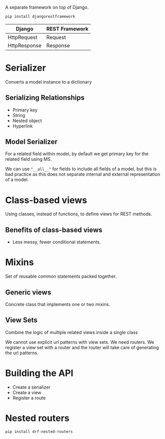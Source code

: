
A separate framework on top of Django.

```bash
pip install djangorestframework
```

| Django        | REST Framework    |
| ------------- | ----------------- |
| HttpRequest   | Request           |
| HttpResponse  | Response          |


# Serializer

Converts a model instance to a dictionary

## Serializing Relationships
- Primary key
- String
- Nested object
- Hyperlink


## Model Serializer

For a related field within model, by default we get primary key for the related field using MS.

We can use `"__all__"` for fields to include all fields of a model, but this is bad practice as this does not separate internal and external representation of a model.

# Class-based views
Using classes, instead of functions, to define views for REST methods.
## Benefits of class-based views
- Less messy, fewer conditional statements.

# Mixins

Set of reusable common statements packed together.

## Generic views

Concrete class that implements one or two mixins.

## View Sets

Combine the logic of multiple related views inside a single class

We cannot use explicit url patterns with view sets. We need routers. We register a view set with a router and the router will take care of generating the url patterns.

# Building the API
- Create a serializer
- Create a view
- Register a route

# Nested routers

```bash
pip install drf-nested-routers
```